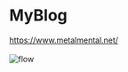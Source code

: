 # MyBlog
https://www.metalmental.net/<br><br>
![flow](https://github.com/Flupinochan/MyBlog/assets/140839406/6583edcd-553b-45d0-92d2-5abdf82fae94)
